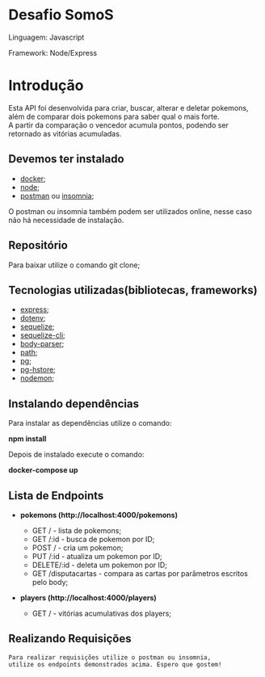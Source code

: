 # Desafio SomoS

Linguagem: Javascript

Framework: Node/Express

# Introdução

Esta API foi desenvolvida para criar, buscar, alterar e deletar pokemons, além de comparar dois pokemons para saber qual o mais forte. 
<br>A partir da comparação o vencedor acumula pontos, podendo ser retornado as vitórias acumuladas.

## Devemos ter instalado

* [docker](https://www.docker.com/);
* [node](https://nodejs.org/en/);
* [postman](https://www.postman.com/) ou [insomnia](https://insomnia.rest/);

O postman ou insomnia também podem ser utilizados online,
nesse caso não há necessidade de instalação.

## Repositório

Para baixar utilize o comando git clone;

## Tecnologias utilizadas(bibliotecas, frameworks)

* [express](https://github.com/expressjs/express);
* [dotenv](https://github.com/motdotla/dotenv);
* [sequelize](https://github.com/sequelize/sequelize);
* [sequelize-cli](https://github.com/sequelize/cli);
* [body-parser](http://expressjs.com/en/resources/middleware/body-parser.html);
* [path](https://nodejs.org/api/path.html);
* [pg](https://github.com/brianc/node-postgres);
* [pg-hstore](https://github.com/scarney81/pg-hstore);
* [nodemon](https://github.com/remy/nodemon);

## Instalando dependências

Para instalar as dependências utilize o comando: 

**npm install**

Depois de instalado execute o comando: 

**docker-compose up**

## Lista de Endpoints

* **pokemons (http://localhost:4000/pokemons)**
    * GET / - lista de pokemons;
    * GET /:id - busca de pokemon por ID;
    * POST / - cria um pokemon;
    * PUT /:id - atualiza um pokemon por ID;
    * DELETE/:id - deleta um pokemon por ID;
    * GET /disputacartas - compara as cartas por parâmetros escritos pelo body;
    
* **players (http://localhost:4000/players)**
    * GET / - vitórias acumulativas dos players;
    
## Realizando Requisições

    Para realizar requisições utilize o postman ou insomnia,
    utilize os endpoints demonstrados acima. Espero que gostem!

